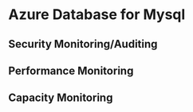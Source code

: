 # Azure Database for Mysql













## Security Monitoring/Auditing











## Performance Monitoring











## Capacity Monitoring